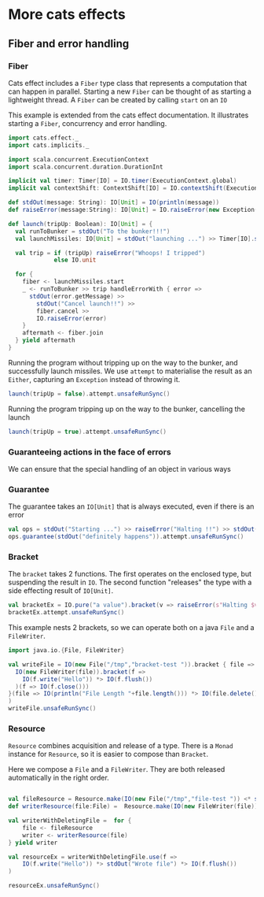 # More cats effects 
## Fiber and error handling

### Fiber
Cats effect includes a `Fiber` type class that represents a computation that can happen in parallel.
Starting a new `Fiber` can be thought of as starting a lightweight thread.
A `Fiber` can be created by calling `start` on an `IO`

This example is extended from the cats effect documentation. 
It illustrates starting a `Fiber`, concurrency and error handling.

```scala mdoc
import cats.effect._
import cats.implicits._

import scala.concurrent.ExecutionContext
import scala.concurrent.duration.DurationInt

implicit val timer: Timer[IO] = IO.timer(ExecutionContext.global)
implicit val contextShift: ContextShift[IO] = IO.contextShift(ExecutionContext.global)

def stdOut(message: String): IO[Unit] = IO(println(message))
def raiseError(message:String): IO[Unit] = IO.raiseError(new Exception(message))

def launch(tripUp: Boolean): IO[Unit] = {
  val runToBunker = stdOut("To the bunker!!!")
  val launchMissiles: IO[Unit] = stdOut("launching ...") >> Timer[IO].sleep(1.second) >> raiseError("boom!")

  val trip = if (tripUp) raiseError("Whoops! I tripped")
             else IO.unit

  for {
    fiber <- launchMissiles.start
    _ <- runToBunker >> trip handleErrorWith { error =>
      stdOut(error.getMessage) >>
        stdOut("Cancel launch!!") >>
        fiber.cancel >>
        IO.raiseError(error)
    }
    aftermath <- fiber.join
  } yield aftermath
}
```

Running the program without tripping up on the way to the bunker, and successfully launch missiles.
We use `attempt` to materialise the result as an `Either`, capturing an `Exception` instead of throwing it.

```scala mdoc
launch(tripUp = false).attempt.unsafeRunSync()
```

Running the program tripping up on the way to the bunker, cancelling the launch

```scala mdoc
launch(tripUp = true).attempt.unsafeRunSync()
```

### Guaranteeing actions in the face of errors

We can ensure that the special handling of an object in various ways

### Guarantee

The guarantee takes an `IO[Unit]` that is always executed, even if there is an error
```scala mdoc
val ops = stdOut("Starting ...") >> raiseError("Halting !!") >> stdOut("never happens")
ops.guarantee(stdOut("definitely happens")).attempt.unsafeRunSync()
```

### Bracket

The `bracket` takes 2 functions. The first operates on the enclosed type, but suspending the result in `IO`.
The second function "releases" the type with a side effecting result of `IO[Unit]`.

```scala mdoc
val bracketEx = IO.pure("a value").bracket(v => raiseError(s"Halting $v !!"))(v => stdOut(s"release $v"))
bracketEx.attempt.unsafeRunSync()
```

This example nests 2 brackets, so we can operate both on a java `File` and a `FileWriter`.
```scala mdoc
import java.io.{File, FileWriter}

val writeFile = IO(new File("/tmp","bracket-test ")).bracket { file =>
  IO(new FileWriter(file)).bracket(f =>
    IO(f.write("Hello")) *> IO(f.flush())
  )(f => IO(f.close()))
}(file => IO(println("File Length "+file.length())) *> IO(file.delete())
)
writeFile.unsafeRunSync()

```

### Resource
`Resource` combines acquisition and release of a type. 
There is a `Monad` instance for `Resource`, so it is easier to compose than `Bracket`.

Here we compose a `File` and a `FileWriter`.
They are both released automatically in the right order.

```scala mdoc

val fileResource = Resource.make(IO(new File("/tmp","file-test ")) <* stdOut("creating file") )(file => IO(file.delete()) >> stdOut("deleting file"))
def writerResource(file:File) =  Resource.make(IO(new FileWriter(file)) <* stdOut("creating writer"))(w => IO(w.close()) >> stdOut("closing writer"))

val writerWithDeletingFile =  for {
    file <- fileResource
    writer <- writerResource(file)
} yield writer

val resourceEx = writerWithDeletingFile.use(f =>
    IO(f.write("Hello")) *> stdOut("Wrote file") *> IO(f.flush())
)

resourceEx.unsafeRunSync()
```

